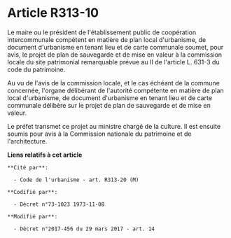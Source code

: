 # Article R313-10

Le maire ou le président de l'établissement public de coopération intercommunale compétent en matière de plan local
d'urbanisme, de document d'urbanisme en tenant lieu et de carte communale soumet, pour avis, le projet de plan de sauvegarde
et de mise en valeur à la commission locale du site patrimonial remarquable prévue au II de l'article L. 631-3 du code du
patrimoine.

Au vu de l'avis de la commission locale, et le cas échéant de la commune concernée, l'organe délibérant de l'autorité
compétente en matière de plan local d'urbanisme, de document d'urbanisme en tenant lieu et de carte communale délibère sur le
projet de plan de sauvegarde et de mise en valeur.

Le préfet transmet ce projet au ministre chargé de la culture. Il est ensuite soumis pour avis à la Commission nationale du
patrimoine et de l'architecture.

**Liens relatifs à cet article**

	**Cité par**:

	  - Code de l'urbanisme - art. R313-20 (M)

	**Codifié par**:

	  - Décret n°73-1023 1973-11-08

	**Modifié par**:

	  - Décret n°2017-456 du 29 mars 2017 - art. 14
